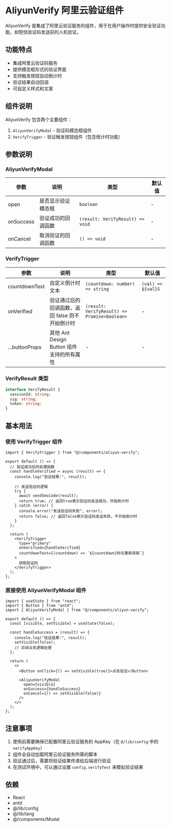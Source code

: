 # AliyunVerify 阿里云验证组件

AliyunVerify 是集成了阿里云验证服务的组件，用于在用户操作时提供安全验证功能，如短信验证码发送前的人机验证。

## 功能特点

- 集成阿里云验证码服务
- 提供模态框形式的验证界面
- 支持触发按钮自动倒计时
- 验证结果自动回调
- 可自定义样式和文案

## 组件说明

AliyunVerify 包含两个主要组件：

1. `AliyunVerifyModal` - 验证码模态框组件
2. `VerifyTrigger` - 验证触发按钮组件（包含倒计时功能）

## 参数说明

### AliyunVerifyModal

| 参数      | 说明               | 类型                             | 默认值 |
| --------- | ------------------ | -------------------------------- | ------ |
| open      | 是否显示验证模态框 | `boolean`                        | -      |
| onSuccess | 验证成功的回调函数 | `(result: VerifyResult) => void` | -      |
| onCancel  | 取消验证的回调函数 | `() => void`                     | -      |

### VerifyTrigger

| 参数           | 说明                                            | 类型                                         | 默认值             |
| -------------- | ----------------------------------------------- | -------------------------------------------- | ------------------ |
| countdownText  | 自定义倒计时文本                                | `(countdown: number) => string`              | `(val) => ${val}S` |
| onVerified     | 验证通过后的回调函数，返回 false 则不开始倒计时 | `(result: VerifyResult) => Promise<boolean>` | -                  |
| ...buttonProps | 其他 Ant Design Button 组件支持的所有属性       | -                                            | -                  |

### VerifyResult 类型

```ts
interface VerifyResult {
  sessionId: string;
  sig: string;
  token: string;
}
```

## 基本用法

### 使用 VerifyTrigger 组件

```tsx
import { VerifyTrigger } from "@/components/aliyun-verify";

export default () => {
  // 验证成功后的处理函数
  const handleVerified = async (result) => {
    console.log("验证结果:", result);

    // 发送验证码逻辑
    try {
      await sendSmsCode(result);
      return true; // 返回true表示验证码发送成功，开始倒计时
    } catch (error) {
      console.error("发送验证码失败", error);
      return false; // 返回false表示验证码发送失败，不开始倒计时
    }
  };

  return (
    <VerifyTrigger
      type="primary"
      onVerified={handleVerified}
      countdownText={(countdown) => `${countdown}秒后重新获取`}
    >
      获取验证码
    </VerifyTrigger>
  );
};
```

### 直接使用 AliyunVerifyModal 组件

```tsx
import { useState } from "react";
import { Button } from "antd";
import { AliyunVerifyModal } from "@/components/aliyun-verify";

export default () => {
  const [visible, setVisible] = useState(false);

  const handleSuccess = (result) => {
    console.log("验证结果:", result);
    setVisible(false);
    // 后续业务逻辑处理
  };

  return (
    <>
      <Button onClick={() => setVisible(true)}>点击验证</Button>

      <AliyunVerifyModal
        open={visible}
        onSuccess={handleSuccess}
        onCancel={() => setVisible(false)}
      />
    </>
  );
};
```

## 注意事项

1. 使用前需要确保已配置阿里云验证服务的 AppKey（在 `@/lib/config` 中的 `verifyAppKey`）
2. 组件会自动加载阿里云验证服务所需的脚本
3. 验证通过后，需要将验证结果传递给后端进行验证
4. 在测试环境中，可以通过设置 `config.verifyTest` 来模拟验证结果

## 依赖

- React
- antd
- @/lib/config
- @/lib/lang
- @/components/Modal
